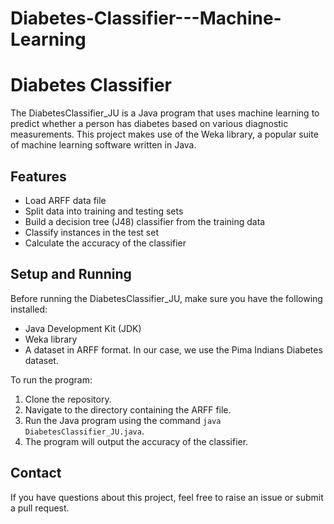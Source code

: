# Diabetes-Classifier---Machine-Learning
# Diabetes Classifier

The DiabetesClassifier_JU is a Java program that uses machine learning to predict whether a person has diabetes based on various diagnostic measurements. This project makes use of the Weka library, a popular suite of machine learning software written in Java.

## Features

- Load ARFF data file
- Split data into training and testing sets
- Build a decision tree (J48) classifier from the training data
- Classify instances in the test set
- Calculate the accuracy of the classifier

## Setup and Running

Before running the DiabetesClassifier_JU, make sure you have the following installed:

- Java Development Kit (JDK)
- Weka library
- A dataset in ARFF format. In our case, we use the Pima Indians Diabetes dataset. 

To run the program:

1. Clone the repository.
2. Navigate to the directory containing the ARFF file.
3. Run the Java program using the command `java DiabetesClassifier_JU.java`.
4. The program will output the accuracy of the classifier.

## Contact
If you have questions about this project, feel free to raise an issue or submit a pull request.
